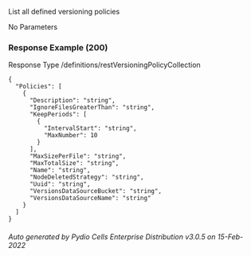 






 
List all defined versioning policies  


No Parameters



### Response Example (200)
Response Type /definitions/restVersioningPolicyCollection

```
{
  "Policies": [
    {
      "Description": "string",
      "IgnoreFilesGreaterThan": "string",
      "KeepPeriods": [
        {
          "IntervalStart": "string",
          "MaxNumber": 10
        }
      ],
      "MaxSizePerFile": "string",
      "MaxTotalSize": "string",
      "Name": "string",
      "NodeDeletedStrategy": "string",
      "Uuid": "string",
      "VersionsDataSourceBucket": "string",
      "VersionsDataSourceName": "string"
    }
  ]
}
```




###### Auto generated by Pydio Cells Enterprise Distribution v3.0.5 on 15-Feb-2022
